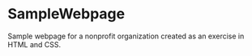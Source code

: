# SampleWebpage
Sample webpage for a nonprofit organization created as an exercise in HTML and CSS.
